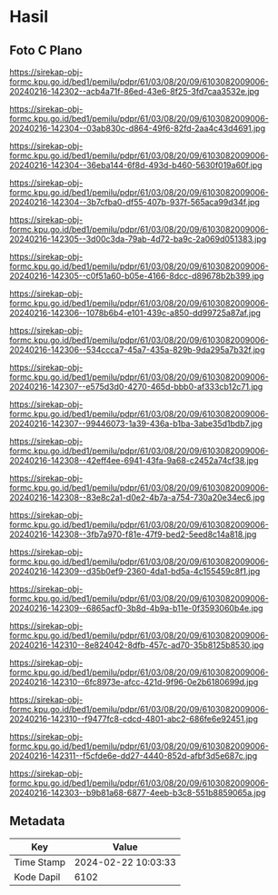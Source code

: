 # Hasil

## Foto C Plano

https://sirekap-obj-formc.kpu.go.id/bed1/pemilu/pdpr/61/03/08/20/09/6103082009006-20240216-142302--acb4a71f-86ed-43e6-8f25-3fd7caa3532e.jpg

https://sirekap-obj-formc.kpu.go.id/bed1/pemilu/pdpr/61/03/08/20/09/6103082009006-20240216-142304--03ab830c-d864-49f6-82fd-2aa4c43d4691.jpg

https://sirekap-obj-formc.kpu.go.id/bed1/pemilu/pdpr/61/03/08/20/09/6103082009006-20240216-142304--36eba144-6f8d-493d-b460-5630f019a60f.jpg

https://sirekap-obj-formc.kpu.go.id/bed1/pemilu/pdpr/61/03/08/20/09/6103082009006-20240216-142304--3b7cfba0-df55-407b-937f-565aca99d34f.jpg

https://sirekap-obj-formc.kpu.go.id/bed1/pemilu/pdpr/61/03/08/20/09/6103082009006-20240216-142305--3d00c3da-79ab-4d72-ba9c-2a069d051383.jpg

https://sirekap-obj-formc.kpu.go.id/bed1/pemilu/pdpr/61/03/08/20/09/6103082009006-20240216-142305--c0f51a60-b05e-4166-8dcc-d89678b2b399.jpg

https://sirekap-obj-formc.kpu.go.id/bed1/pemilu/pdpr/61/03/08/20/09/6103082009006-20240216-142306--1078b6b4-e101-439c-a850-dd99725a87af.jpg

https://sirekap-obj-formc.kpu.go.id/bed1/pemilu/pdpr/61/03/08/20/09/6103082009006-20240216-142306--534ccca7-45a7-435a-829b-9da295a7b32f.jpg

https://sirekap-obj-formc.kpu.go.id/bed1/pemilu/pdpr/61/03/08/20/09/6103082009006-20240216-142307--e575d3d0-4270-465d-bbb0-af333cb12c71.jpg

https://sirekap-obj-formc.kpu.go.id/bed1/pemilu/pdpr/61/03/08/20/09/6103082009006-20240216-142307--99446073-1a39-436a-b1ba-3abe35d1bdb7.jpg

https://sirekap-obj-formc.kpu.go.id/bed1/pemilu/pdpr/61/03/08/20/09/6103082009006-20240216-142308--42eff4ee-6941-43fa-9a68-c2452a74cf38.jpg

https://sirekap-obj-formc.kpu.go.id/bed1/pemilu/pdpr/61/03/08/20/09/6103082009006-20240216-142308--83e8c2a1-d0e2-4b7a-a754-730a20e34ec6.jpg

https://sirekap-obj-formc.kpu.go.id/bed1/pemilu/pdpr/61/03/08/20/09/6103082009006-20240216-142308--3fb7a970-f81e-47f9-bed2-5eed8c14a818.jpg

https://sirekap-obj-formc.kpu.go.id/bed1/pemilu/pdpr/61/03/08/20/09/6103082009006-20240216-142309--d35b0ef9-2360-4da1-bd5a-4c155459c8f1.jpg

https://sirekap-obj-formc.kpu.go.id/bed1/pemilu/pdpr/61/03/08/20/09/6103082009006-20240216-142309--6865acf0-3b8d-4b9a-b11e-0f3593060b4e.jpg

https://sirekap-obj-formc.kpu.go.id/bed1/pemilu/pdpr/61/03/08/20/09/6103082009006-20240216-142310--8e824042-8dfb-457c-ad70-35b8125b8530.jpg

https://sirekap-obj-formc.kpu.go.id/bed1/pemilu/pdpr/61/03/08/20/09/6103082009006-20240216-142310--6fc8973e-afcc-421d-9f96-0e2b6180699d.jpg

https://sirekap-obj-formc.kpu.go.id/bed1/pemilu/pdpr/61/03/08/20/09/6103082009006-20240216-142310--f9477fc8-cdcd-4801-abc2-686fe6e92451.jpg

https://sirekap-obj-formc.kpu.go.id/bed1/pemilu/pdpr/61/03/08/20/09/6103082009006-20240216-142311--f5cfde6e-dd27-4440-852d-afbf3d5e687c.jpg

https://sirekap-obj-formc.kpu.go.id/bed1/pemilu/pdpr/61/03/08/20/09/6103082009006-20240216-142303--b9b81a68-6877-4eeb-b3c8-551b8859065a.jpg


## Metadata

| Key        | Value               |
| ---------- | ------------------- |
| Time Stamp | 2024-02-22 10:03:33 |
| Kode Dapil | 6102                |



